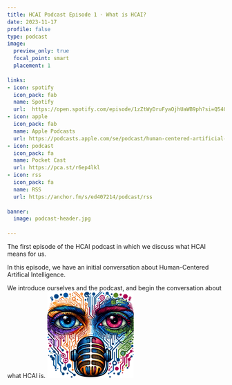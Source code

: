 ```yaml
---
title: HCAI Podcast Episode 1 - What is HCAI?
date: 2023-11-17
profile: false
type: podcast
image:
  preview_only: true
  focal_point: smart
  placement: 1

links: 
- icon: spotify
  icon_pack: fab
  name: Spotify
  url:  https://open.spotify.com/episode/1zZtWyDruFyaOjhUaWB9ph?si=Q5409OqsTuK7-hkGwl1CxA
- icon: apple
  icon_pack: fab
  name: Apple Podcasts
  url: https://podcasts.apple.com/se/podcast/human-centered-artificial-intelligence/id1717384556
- icon: podcast
  icon_pack: fa
  name: Pocket Cast
  url: https://pca.st/r6ep4lkl
- icon: rss
  icon_pack: fa
  name: RSS
  url: https://anchor.fm/s/ed407214/podcast/rss

banner:
  image: podcast-header.jpg  

---
```


The first episode of the HCAI podcast in which we discuss what HCAI means for us.
<!--more-->


In this episode, we have an initial conversation about Human-Centered Artifical Intelligence. 

We introduce ourselves and the podcast, and begin the conversation about what HCAI is. 
<img src="featured.png" width="200px">
